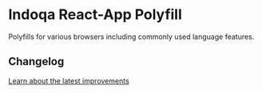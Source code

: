 # Indoqa React-App Polyfill

Polyfills for various browsers including commonly used language features.

## Changelog
[Learn about the latest improvements](./CHANGELOG.md)
